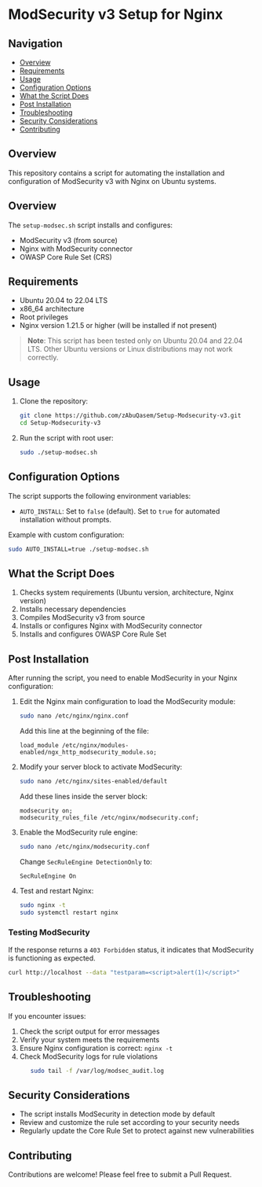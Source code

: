 # ModSecurity v3 Setup for Nginx

## Navigation
- [Overview](#overview)
- [Requirements](#requirements)
- [Usage](#usage)
- [Configuration Options](#configuration-options)
- [What the Script Does](#what-the-script-does)
- [Post Installation](#post-installation)
- [Troubleshooting](#troubleshooting)
- [Security Considerations](#security-considerations)
- [Contributing](#contributing)

## Overview

This repository contains a script for automating the installation and configuration of ModSecurity v3 with Nginx on Ubuntu systems.

## Overview

The `setup-modsec.sh` script installs and configures:
- ModSecurity v3 (from source)
- Nginx with ModSecurity connector
- OWASP Core Rule Set (CRS)

## Requirements

- Ubuntu 20.04 to 22.04 LTS
- x86_64 architecture
- Root privileges
- Nginx version 1.21.5 or higher (will be installed if not present)

> **Note**: This script has been tested only on Ubuntu 20.04 and 22.04 LTS. Other Ubuntu versions or Linux distributions may not work correctly.

## Usage

1. Clone the repository:
   ```bash
   git clone https://github.com/zAbuQasem/Setup-Modsecurity-v3.git
   cd Setup-Modsecurity-v3
   ```

2. Run the script with root user:
   ```bash
   sudo ./setup-modsec.sh
   ```

## Configuration Options

The script supports the following environment variables:

- `AUTO_INSTALL`: Set to `false` (default). Set to `true` for automated installation without prompts.

Example with custom configuration:
```bash
sudo AUTO_INSTALL=true ./setup-modsec.sh
```

## What the Script Does

1. Checks system requirements (Ubuntu version, architecture, Nginx version)
2. Installs necessary dependencies
3. Compiles ModSecurity v3 from source
4. Installs or configures Nginx with ModSecurity connector
5. Installs and configures OWASP Core Rule Set

## Post Installation

After running the script, you need to enable ModSecurity in your Nginx configuration:

1. Edit the Nginx main configuration to load the ModSecurity module:
   ```bash
   sudo nano /etc/nginx/nginx.conf
   ```
   Add this line at the beginning of the file:
   ```
   load_module /etc/nginx/modules-enabled/ngx_http_modsecurity_module.so;
   ```

2. Modify your server block to activate ModSecurity:
   ```bash
   sudo nano /etc/nginx/sites-enabled/default
   ```
   Add these lines inside the server block:
   ```
   modsecurity on;
   modsecurity_rules_file /etc/nginx/modsecurity.conf;
   ```

3. Enable the ModSecurity rule engine:
   ```bash
   sudo nano /etc/nginx/modsecurity.conf
   ```
   Change `SecRuleEngine DetectionOnly` to:
   ```
   SecRuleEngine On
   ```

4. Test and restart Nginx:
   ```bash
   sudo nginx -t
   sudo systemctl restart nginx
   ```

### Testing ModSecurity
If the response returns a `403 Forbidden` status, it indicates that ModSecurity is functioning as expected.

```bash
curl http://localhost --data "testparam=<script>alert(1)</script>"
```

## Troubleshooting

If you encounter issues:

1. Check the script output for error messages
2. Verify your system meets the requirements
3. Ensure Nginx configuration is correct: `nginx -t`
4. Check ModSecurity logs for rule violations
   ```sh
      sudo tail -f /var/log/modsec_audit.log
   ```


## Security Considerations

- The script installs ModSecurity in detection mode by default
- Review and customize the rule set according to your security needs
- Regularly update the Core Rule Set to protect against new vulnerabilities


## Contributing

Contributions are welcome! Please feel free to submit a Pull Request.
